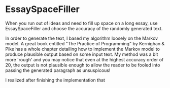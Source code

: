 EssaySpaceFiller
================

When you run out of ideas and need to fill up space on a long essay, use EssaySpaceFiller and 
choose the accuracy of the randomly generated text.  

In order to generate the text, I based my algorithm loosely on the Markov model. 
A great book entitled "The Practice of Programming" by Kernighan & Pike has a whole 
chapter detailing how to implement the Markov model to produce plausible output
based on some input text. My method was a bit more 'rough' and you may notice that
even at the highest accuracy order of 20, the output is not plausible enough
to allow the reader to be fooled into passing the generated paragraph as unsuspicous!

I realized after finishing the implementation that 
